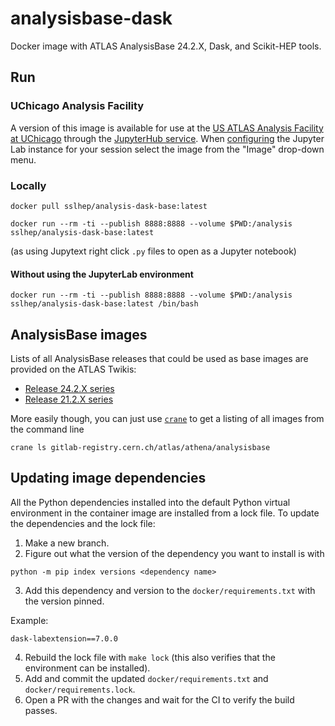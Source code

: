# analysisbase-dask
Docker image with ATLAS AnalysisBase 24.2.X, Dask, and Scikit-HEP tools.

## Run

### UChicago Analysis Facility

A version of this image is available for use at the [US ATLAS Analysis Facility at UChicago](https://af.uchicago.edu/) through the [JupyterHub service](https://af.uchicago.edu/jupyterlab).
When [configuring](https://af.uchicago.edu/jupyterlab/configure) the Jupyter Lab instance for your session select the image from the "Image" drop-down menu.

### Locally

```
docker pull sslhep/analysis-dask-base:latest
```

```
docker run --rm -ti --publish 8888:8888 --volume $PWD:/analysis sslhep/analysis-dask-base:latest
```

(as using Jupytext right click `.py` files to open as a Jupyter notebook)

#### Without using the JupyterLab environment

```
docker run --rm -ti --publish 8888:8888 --volume $PWD:/analysis sslhep/analysis-dask-base:latest /bin/bash
```

## AnalysisBase images

Lists of all AnalysisBase releases that could be used as base images are provided on the ATLAS Twikis:

* [Release 24.2.X series](https://twiki.cern.ch/twiki/bin/view/AtlasProtected/AnalysisBaseReleaseNotes24pt2)
* [Release 21.2.X series](https://twiki.cern.ch/twiki/bin/viewauth/AtlasProtected/AnalysisBaseReleaseNotes21_2)

More easily though, you can just use [`crane`](https://github.com/google/go-containerregistry/blob/v0.14.0/cmd/crane/) to get a listing of all images from the command line

```
crane ls gitlab-registry.cern.ch/atlas/athena/analysisbase
```

## Updating image dependencies

All the Python dependencies installed into the default Python virtual environment in the container image are installed from a lock file.
To update the dependencies and the lock file:

1. Make a new branch.
2. Figure out what the version of the dependency you want to install is with

```
python -m pip index versions <dependency name>
```

3. Add this dependency and version to the `docker/requirements.txt` with the version pinned.

Example:
```
dask-labextension==7.0.0
```

4. Rebuild the lock file with `make lock` (this also verifies that the environment can be installed).
5. Add and commit the updated `docker/requirements.txt` and `docker/requirements.lock`.
6. Open a PR with the changes and wait for the CI to verify the build passes.
